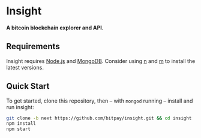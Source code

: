 # Insight

**A bitcoin blockchain explorer and API.**

## Requirements

Insight requires [Node.js](https://nodejs.org) and [MongoDB](https://www.mongodb.com/). Consider using [n](https://github.com/tj/n) and [m](https://github.com/aheckmann/m) to install the latest versions. 

## Quick Start

To get started, clone this repository, then – with `mongod` running – install and run insight:

```bash
git clone -b next https://github.com/bitpay/insight.git && cd insight
npm install
npm start
```
